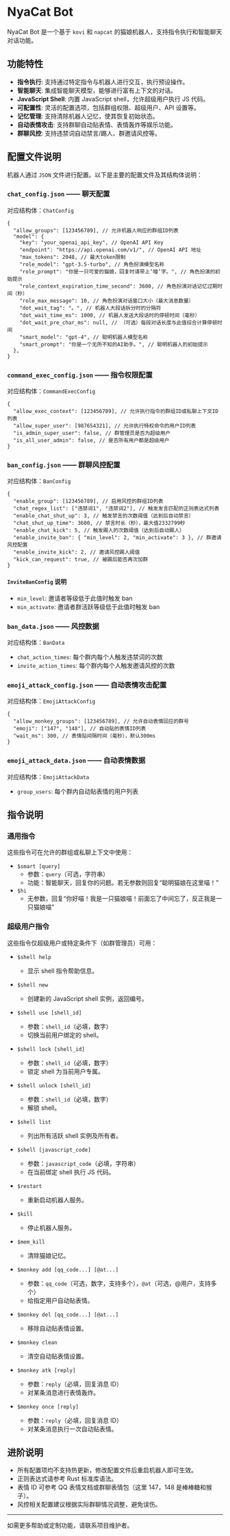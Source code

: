 # NyaCat Bot

NyaCat Bot 是一个基于 `kovi` 和 `napcat` 的猫娘机器人，支持指令执行和智能聊天对话功能。

## 功能特性

- **指令执行**: 支持通过特定指令与机器人进行交互，执行预设操作。
- **智能聊天**: 集成智能聊天模型，能够进行富有上下文的对话。
- **JavaScript Shell**: 内置 JavaScript shell，允许超级用户执行 JS 代码。
- **可配置性**: 灵活的配置选项，包括群组权限、超级用户、API 设置等。
- **记忆管理**: 支持清除机器人记忆，使其恢复初始状态。
- **自动表情攻击**: 支持群聊自动贴表情、表情轰炸等娱乐功能。
- **群聊风控**: 支持违禁词自动禁言/踢人、群邀请风控等。

## 配置文件说明

机器人通过 `JSON` 文件进行配置。以下是主要的配置文件及其结构体说明：

### `chat_config.json` —— 聊天配置

对应结构体：`ChatConfig`

```json5
{
  "allow_groups": [123456789], // 允许机器人响应的群组ID列表
  "model": {
    "key": "your_openai_api_key", // OpenAI API Key
    "endpoint": "https://api.openai.com/v1/", // OpenAI API 地址
    "max_tokens": 2048, // 最大token限制
    "role_model": "gpt-3.5-turbo", // 角色扮演模型名称
    "role_prompt": "你是一只可爱的猫娘，回复时请带上‘喵’字。", // 角色扮演的初始提示
    "role_context_expiration_time_second": 3600, // 角色扮演对话记忆过期时间（秒）
    "role_max_message": 10, // 角色扮演对话窗口大小（最大消息数量）
    "dot_wait_tag": "。", // 机器人大段话拆分时的分隔符
    "dot_wait_time_ms": 1000, // 机器人发送大段话时的停顿时间（毫秒）
    "dot_wait_pre_char_ms": null, // （可选）每段对话长度与此值综合计算停顿时间
    "smart_model": "gpt-4", // 聪明机器人模型名称
    "smart_prompt": "你是一个无所不知的AI助手。", // 聪明机器人的初始提示
  },
}
```

### `command_exec_config.json` —— 指令权限配置

对应结构体：`CommandExecConfig`

```json5
{
  "allow_exec_context": [123456789], // 允许执行指令的群组ID或私聊上下文ID列表
  "allow_super_user": [987654321], // 允许执行特权命令的用户ID列表
  "is_admin_super_user": false, // 群管理员是否为超级用户
  "is_all_user_admin": false, // 是否所有用户都是超级用户
}
```

### `ban_config.json` —— 群聊风控配置

对应结构体：`BanConfig`

```json5
{
  "enable_group": [123456789], // 启用风控的群组ID列表
  "chat_regex_list": ["违禁词1", "违禁词2"], // 触发发言匹配的正则表达式列表
  "enable_chat_shut_up": 3, // 触发禁言的次数阈值（达到后自动禁言）
  "chat_shut_up_time": 3600, // 禁言时长（秒），最大值2332799秒
  "enable_chat_kick": 5, // 触发踢人的次数阈值（达到后自动踢人）
  "enable_invite_ban": { "min_level": 2, "min_activate": 3 }, // 群邀请风控配置
  "enable_invite_kick": 2, // 邀请风控踢人阈值
  "kick_can_request": true, // 被踢后能否再次加群
}
```

#### `InviteBanConfig` 说明

- `min_level`: 邀请者等级低于此值时触发 ban
- `min_activate`: 邀请者群活跃等级低于此值时触发 ban

### `ban_data.json` —— 风控数据

对应结构体：`BanData`

- `chat_action_times`: 每个群内每个人触发违禁词的次数
- `invite_action_times`: 每个群内每个人触发邀请风控的次数

### `emoji_attack_config.json` —— 自动表情攻击配置

对应结构体：`EmojiAttackConfig`

```json5
{
  "allow_monkey_groups": [123456789], // 允许自动表情回应的群号
  "emoji": ["147", "148"], // 自动贴的表情ID列表
  "wait_ms": 300, // 表情贴间隔时间（毫秒），默认300ms
}
```

### `emoji_attack_data.json` —— 自动表情数据

对应结构体：`EmojiAttackData`

- `group_users`: 每个群内自动贴表情的用户列表

## 指令说明

### 通用指令

这些指令可在允许的群组或私聊上下文中使用：

- `$smart [query]`
  - 参数：`query`（可选，字符串）
  - 功能：智能聊天，回复你的问题。若无参数则回复“聪明猫娘在这里喵！”
- `$hi`
  - 无参数，回复“你好喵！我是一只猫娘喵！前面忘了中间忘了，反正我是一只猫娘喵”

### 超级用户指令

这些指令仅超级用户或特定条件下（如群管理员）可用：

- `$shell help`
  - 显示 shell 指令帮助信息。
- `$shell new`
  - 创建新的 JavaScript shell 实例，返回编号。
- `$shell use [shell_id]`
  - 参数：`shell_id`（必填，数字）
  - 切换当前用户绑定的 shell。
- `$shell lock [shell_id]`
  - 参数：`shell_id`（必填，数字）
  - 锁定 shell 为当前用户专属。
- `$shell unlock [shell_id]`
  - 参数：`shell_id`（必填，数字）
  - 解锁 shell。
- `$shell list`
  - 列出所有活跃 shell 实例及所有者。
- `$shell [javascript_code]`
  - 参数：`javascript_code`（必填，字符串）
  - 在当前绑定 shell 执行 JS 代码。
- `$restart`
  - 重新启动机器人服务。
- `$kill`
  - 停止机器人服务。
- `$mem_kill`

  - 清除猫娘记忆。

- `$monkey add [qq_code...] [@at...]`
  - 参数：`qq_code`（可选，数字，支持多个），`@at`（可选，@用户，支持多个）
  - 给指定用户自动贴表情。
- `$monkey del [qq_code...] [@at...]`
  - 移除自动贴表情设置。
- `$monkey clean`
  - 清空自动贴表情设置。
- `$monkey atk [reply]`
  - 参数：`reply`（必填，回复消息 ID）
  - 对某条消息进行表情轰炸。
- `$monkey once [reply]`
  - 参数：`reply`（必填，回复消息 ID）
  - 对某条消息执行一次自动贴表情。

## 进阶说明

- 所有配置项均不支持热更新，修改配置文件后重启机器人即可生效。
- 正则表达式请参考 Rust 标准库语法。
- 表情 ID 可参考 QQ 表情文档或群聊表情包（这里 147，148 是棒棒糖和猴子）。
- 风控相关配置建议根据实际群聊情况调整，避免误伤。

---

如需更多帮助或定制功能，请联系项目维护者。
